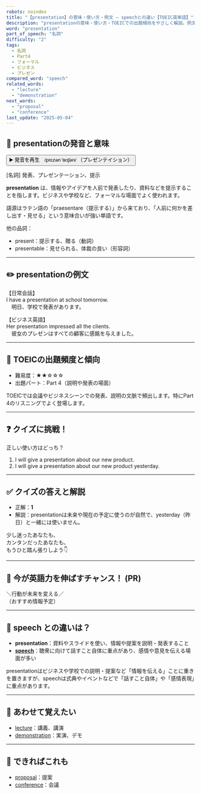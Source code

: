 ```yaml
---
robots: noindex
title: "【presentation】の意味・使い方・例文 ― speechとの違い【TOEIC英単語】"
description: "presentationの意味・使い方・TOEICでの出題傾向をやさしく解説。例文・クイズ付きでspeechとの違いもわかりやすく学べます。"
word: "presentation"
part_of_speech: "名詞"
difficulty: "2"
tags:
  - 名詞
  - Part4
  - フォーマル
  - ビジネス
  - プレゼン
compared_word: "speech"
related_words:
  - "lecture"
  - "demonstration"
next_words:
  - "proposal"
  - "conference"
last_update: "2025-05-04"
---
```


## 🔰 presentationの発音と意味

<button class="play-audio" onclick="playTTS('presentation')">
  <span class="play-audio-main">
    ▶️ 発音を再生　/prɛzənˈteɪʃən/
  </span>
  <span class="play-audio-sub">
    （プレゼンテイション）
  </span>
</button>

[名詞] 発表、プレゼンテーション、提示

**presentation** は、情報やアイデアを人前で発表したり、資料などを提示することを指します。ビジネスや学校など、フォーマルな場面でよく使われます。

語源はラテン語の「praesentare（提示する）」から来ており、「人前に何かを差し出す・見せる」という意味合いが強い単語です。

他の品詞：  
- present：提示する、贈る（動詞）
- presentable：見せられる、体裁の良い（形容詞）

---

## ✏️ presentationの例文

【日常会話】  
I have a presentation at school tomorrow.  
　明日、学校で発表があります。

【ビジネス英語】  
Her presentation impressed all the clients.  
　彼女のプレゼンはすべての顧客に感銘を与えました。

---

## 🎯 TOEICの出題頻度と傾向

- 難易度：★★☆☆☆
- 出題パート：Part 4（説明や発表の場面）

TOEICでは会議やビジネスシーンでの発表、説明の文脈で頻出します。特にPart 4のリスニングでよく登場します。

---

## ❓ クイズに挑戦！

正しい使い方はどっち？

1. I will give a presentation about our new product.  
2. I will give a presentation about our new product yesterday.

---

## ✅ クイズの答えと解説

- 正解：**1**
- 解説：presentationは未来や現在の予定に使うのが自然で、yesterday（昨日）と一緒には使いません。

少し迷ったあなたも、  
カンタンだったあなたも、  
もうひと踏ん張りしよう👇️

---

## 🚀 今が英語力を伸ばすチャンス！ (PR)

<div class="info-center">
＼行動が未来を変える／<br>  
（おすすめ情報予定）
</div>

---

## 🤔  speech との違いは？

- **presentation**：資料やスライドを使い、情報や提案を説明・発表すること
- **[speech](/word/speech/)**：聴衆に向けて話すこと自体に重点があり、感情や意見を伝える場面が多い

presentationはビジネスや学校での説明・提案など「情報を伝える」ことに重きを置きますが、speechは式典やイベントなどで「話すこと自体」や「感情表現」に重点があります。

---

## 🧩 あわせて覚えたい

- [lecture](/word/lecture/)：講義、講演
- [demonstration](/word/demonstration/)：実演、デモ

---

## 📖 できればこれも

- [proposal](/word/proposal/)：提案
- [conference](/word/conference/)：会議

<!-- cvid: aid04_bid14 -->
